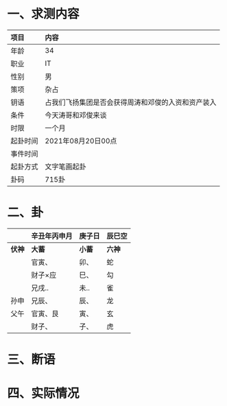 # 一、求测内容
|项目|内容|
|:-|:-|
|年龄|34|
|职业|IT|
|性别|男|
|策项|杂占|
|钥语|占我们飞扬集团是否会获得周涛和邓俊的入资和资产装入|
|条件|今天涛哥和邓俊来谈|
|时限|一个月|
|起卦时间|2021年08月20日00点|
|事件时间||
|起卦方式|文字笔画起卦|
|卦码|715卦|

# 二、卦
||辛丑年丙申月|庚子日|辰巳空|
|:-|:-|:-|:-|
|**伏神**|**大蓄**|**小蓄**|**六神**|
||官寅、|卯、|蛇|
||财子×应|巳、|勾|
||兄戌..|未..|雀|
|孙申|兄辰、|辰、|龙|
|父午|官寅、艮|寅、|玄|
||财子、|子、|虎|


# 三、断语

# 四、实际情况